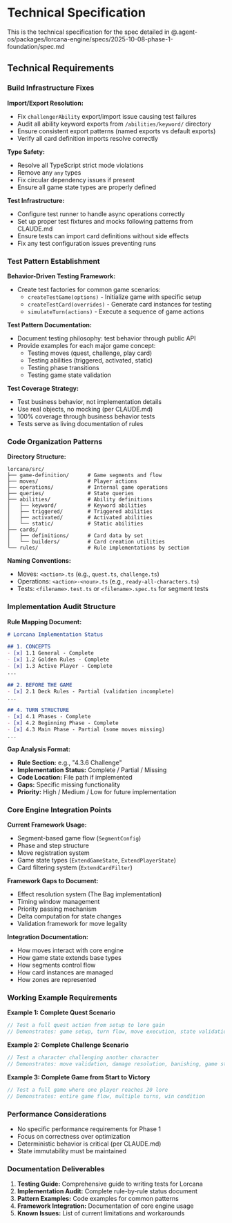 # Technical Specification

This is the technical specification for the spec detailed in @.agent-os/packages/lorcana-engine/specs/2025-10-08-phase-1-foundation/spec.md

## Technical Requirements

### Build Infrastructure Fixes

**Import/Export Resolution:**
- Fix `challengerAbility` export/import issue causing test failures
- Audit all ability keyword exports from `/abilities/keyword/` directory
- Ensure consistent export patterns (named exports vs default exports)
- Verify all card definition imports resolve correctly

**Type Safety:**
- Resolve all TypeScript strict mode violations
- Remove any `any` types
- Fix circular dependency issues if present
- Ensure all game state types are properly defined

**Test Infrastructure:**
- Configure test runner to handle async operations correctly
- Set up proper test fixtures and mocks following patterns from CLAUDE.md
- Ensure tests can import card definitions without side effects
- Fix any test configuration issues preventing runs

### Test Pattern Establishment

**Behavior-Driven Testing Framework:**
- Create test factories for common game scenarios:
  - `createTestGame(options)` - Initialize game with specific setup
  - `createTestCard(overrides)` - Generate card instances for testing
  - `simulateTurn(actions)` - Execute a sequence of game actions

**Test Pattern Documentation:**
- Document testing philosophy: test behavior through public API
- Provide examples for each major game concept:
  - Testing moves (quest, challenge, play card)
  - Testing abilities (triggered, activated, static)
  - Testing phase transitions
  - Testing game state validation

**Test Coverage Strategy:**
- Test business behavior, not implementation details
- Use real objects, no mocking (per CLAUDE.md)
- 100% coverage through business behavior tests
- Tests serve as living documentation of rules

### Code Organization Patterns

**Directory Structure:**
```
lorcana/src/
├── game-definition/      # Game segments and flow
├── moves/                # Player actions
├── operations/           # Internal game operations
├── queries/              # State queries
├── abilities/            # Ability definitions
│   ├── keyword/          # Keyword abilities
│   ├── triggered/        # Triggered abilities
│   ├── activated/        # Activated abilities
│   └── static/           # Static abilities
├── cards/
│   ├── definitions/      # Card data by set
│   └── builders/         # Card creation utilities
└── rules/                # Rule implementations by section
```

**Naming Conventions:**
- Moves: `<action>.ts` (e.g., `quest.ts`, `challenge.ts`)
- Operations: `<action>-<noun>.ts` (e.g., `ready-all-characters.ts`)
- Tests: `<filename>.test.ts` or `<filename>.spec.ts` for segment tests

### Implementation Audit Structure

**Rule Mapping Document:**
```markdown
# Lorcana Implementation Status

## 1. CONCEPTS
- [x] 1.1 General - Complete
- [x] 1.2 Golden Rules - Complete
- [x] 1.3 Active Player - Complete
...

## 2. BEFORE THE GAME
- [x] 2.1 Deck Rules - Partial (validation incomplete)
...

## 4. TURN STRUCTURE
- [x] 4.1 Phases - Complete
- [x] 4.2 Beginning Phase - Complete
- [x] 4.3 Main Phase - Partial (some moves missing)
...
```

**Gap Analysis Format:**
- **Rule Section:** e.g., "4.3.6 Challenge"
- **Implementation Status:** Complete / Partial / Missing
- **Code Location:** File path if implemented
- **Gaps:** Specific missing functionality
- **Priority:** High / Medium / Low for future implementation

### Core Engine Integration Points

**Current Framework Usage:**
- Segment-based game flow (`SegmentConfig`)
- Phase and step structure
- Move registration system
- Game state types (`ExtendGameState`, `ExtendPlayerState`)
- Card filtering system (`ExtendCardFilter`)

**Framework Gaps to Document:**
- Effect resolution system (The Bag implementation)
- Timing window management
- Priority passing mechanism
- Delta computation for state changes
- Validation framework for move legality

**Integration Documentation:**
- How moves interact with core engine
- How game state extends base types
- How segments control flow
- How card instances are managed
- How zones are represented

### Working Example Requirements

**Example 1: Complete Quest Scenario**
```typescript
// Test a full quest action from setup to lore gain
// Demonstrates: game setup, turn flow, move execution, state validation
```

**Example 2: Complete Challenge Scenario**
```typescript
// Test a character challenging another character
// Demonstrates: move validation, damage resolution, banishing, game state check
```

**Example 3: Complete Game from Start to Victory**
```typescript
// Test a full game where one player reaches 20 lore
// Demonstrates: entire game flow, multiple turns, win condition
```

### Performance Considerations

- No specific performance requirements for Phase 1
- Focus on correctness over optimization
- Deterministic behavior is critical (per CLAUDE.md)
- State immutability must be maintained

### Documentation Deliverables

1. **Testing Guide:** Comprehensive guide to writing tests for Lorcana
2. **Implementation Audit:** Complete rule-by-rule status document
3. **Pattern Examples:** Code examples for common patterns
4. **Framework Integration:** Documentation of core engine usage
5. **Known Issues:** List of current limitations and workarounds
